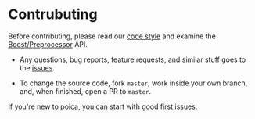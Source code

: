 # Contrubuting

Before contributing, please read our [code style] and examine the [Boost/Preprocessor] API.

[code style]: https://github.com/Hirrolot/poica/blob/master/CODE_STYLE.md
[Boost/Preprocessor]: https://www.boost.org/doc/libs/1_53_0/libs/preprocessor/doc/

 - Any questions, bug reports, feature requests, and similar stuff goes to the [issues].

 - To change the source code, fork `master`, work inside your own branch, and, when finished, open a PR to `master`.

If you're new to poica, you can start with [good first issues].

[issues]: https://github.com/Hirrolot/poica/issues
[good first issues]: https://github.com/Hirrolot/poica/labels/good%20first%20issue

